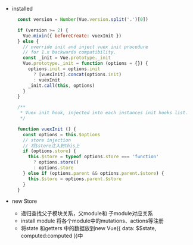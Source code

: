 - installed

  ```javascript
    const version = Number(Vue.version.split('.')[0])
  
    if (version >= 2) {
      Vue.mixin({ beforeCreate: vuexInit })
    } else {
      // override init and inject vuex init procedure
      // for 1.x backwards compatibility.
      const _init = Vue.prototype._init
      Vue.prototype._init = function (options = {}) {
        options.init = options.init
          ? [vuexInit].concat(options.init)
          : vuexInit
        _init.call(this, options)
      }
    }
  
    /**
     * Vuex init hook, injected into each instances init hooks list.
     */
  
    function vuexInit () {
      const options = this.$options
      // store injection
      // 将$store注入到this上
      if (options.store) {
        this.$store = typeof options.store === 'function'
          ? options.store()
          : options.store
      } else if (options.parent && options.parent.$store) {
        this.$store = options.parent.$store
      }
    }
  ```

  

- new Store
  - 递归查找父子模块关系，父module和 子module对应关系
  - install module  将各个module中的mutations、actions等注册
  - 将state 和getters 中的数据放到new Vue({ data: $$state, computed:computed })中
